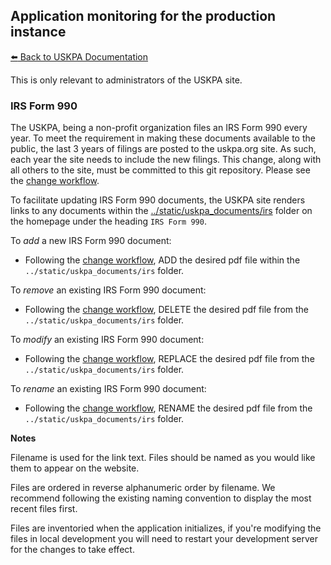 ## Application monitoring for the production instance
[:arrow_left: Back to USKPA
Documentation](../docs)

This is only relevant to administrators of the USKPA site.

### IRS Form 990
The USKPA, being a non-profit organization files an IRS Form 990 every year.  To meet the requirement in making these documents available to the public, the last 3 years of filings are posted to the uskpa.org site.  As such, each year the site needs to include the new filings. This change, along with all others to the site, must be committed to this
git repository. Please see the [change workflow](./change-workflow.md).


To facilitate updating IRS Form 990 documents, the USKPA site renders links to any documents within the
[../static/uskpa_documents/irs](../static/uskpa_documents/irs)
folder on the homepage under the heading `IRS Form 990`.

To *add* a new IRS Form 990 document:
  * Following the [change workflow], ADD the desired pdf file within the `../static/uskpa_documents/irs` folder.

To *remove* an existing IRS Form 990 document:
  * Following the [change workflow], DELETE the desired pdf file from the `../static/uskpa_documents/irs` folder.

To *modify* an existing IRS Form 990 document:
  * Following the [change workflow], REPLACE the desired pdf file from the `../static/uskpa_documents/irs` folder.

To *rename* an existing IRS Form 990 document:
  * Following the [change workflow], RENAME the desired pdf file from the `../static/uskpa_documents/irs` folder.

**Notes**

Filename is used for the link text. Files should be named as you would like them to appear on the website.

Files are ordered in reverse alphanumeric order by filename. We recommend following the existing naming convention
to display the most recent files first.

Files are inventoried when the application initializes, if you're modifying the files in local development
you will need to restart your development server for the changes to take effect.


[change workflow]: ../static/uskpa_documents/irs
